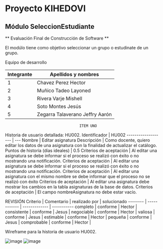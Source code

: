 # Proyecto KIHEDOVI
## Módulo SeleccionEstudiante
** Evaluación Final de Construcción de Software **

El modúlo tiene como objetivo seleccionar un grupo o estudinate de un grupo.

Equipo de desarrollo

Integrante | Apellidos y nombres
-- |--------------------- 
1 | Chavez Perez Hector
2 |Muñico Tadeo Layoned
3 |Rivera Varje Mishell
4 |Soto Montes Jesús 
5 |Zegarra Talaverano Jeffry Aarón 


                                      ITEM UNO
Historia de usuario detallada: HU002.
Identificador       | HU002
------------------- | ---
Nombre              | Editar asignatura
Descripción         | Como docente, quiero editar los datos de una asignatura con la finalidad de actualizar el catálogo.
Puntos de historia (días ideales) | 0.5
Criterios de aceptación | Al editar una asignatura se debe informar si el proceso se realizó con éxito o no mostrando una notificación.
 Criterios de aceptación | Al editar una asignatura se debe informar si el proceso se realizó con éxito o no mostrando una notificación.
 Criterios de aceptación | Al editar una asignatura con el mismo nombre se debe informar que el proceso no se realizó con éxito 
Criterios de aceptación  | Al editar una asignatura debe mostrar los cambios en la tabla asignaturas de la base de datos.
Criterios de aceptación  | El campo nombreAsignatura no debe estar vacío.

REVISIÓN
Criterio | Comentario   | realizado por | solucionado
-------- | ------------ | ------------- | -----------
completo | conforme | Hector | 
consistente | conforme | Jesus |
negociable | conforme | Hector |
valiosa | conforme | Jesus |
estimable | conforme | Hector |
pequeña | conforme | Jesus |
comprobable | conforme | Hector |

Wireframe para la historia de usuario HU002.

![image](https://user-images.githubusercontent.com/103460797/177407033-8a777719-7cad-44e0-9b41-8d0c0942d782.png)
![image](https://user-images.githubusercontent.com/103460797/177407057-4d31c974-cb5f-42da-aae8-95fb3368e8bd.png)
